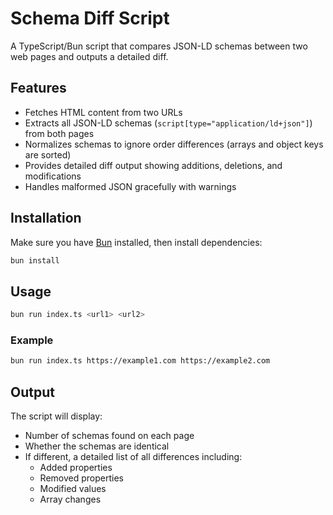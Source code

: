 # Schema Diff Script

A TypeScript/Bun script that compares JSON-LD schemas between two web pages and outputs a detailed diff.

## Features

- Fetches HTML content from two URLs
- Extracts all JSON-LD schemas (`script[type="application/ld+json"]`) from both pages
- Normalizes schemas to ignore order differences (arrays and object keys are sorted)
- Provides detailed diff output showing additions, deletions, and modifications
- Handles malformed JSON gracefully with warnings

## Installation

Make sure you have [Bun](https://bun.sh) installed, then install dependencies:

```bash
bun install
```

## Usage

```bash
bun run index.ts <url1> <url2>
```

### Example

```bash
bun run index.ts https://example1.com https://example2.com
```

## Output

The script will display:
- Number of schemas found on each page
- Whether the schemas are identical
- If different, a detailed list of all differences including:
  - Added properties
  - Removed properties
  - Modified values
  - Array changes
